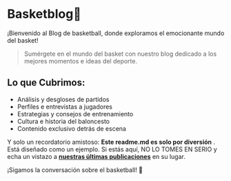 
# Basketblog🏀

¡Bienvenido al Blog de basketball, donde exploramos el emocionante mundo del basket!

> Sumérgete en el mundo del basket con nuestro blog dedicado a los mejores momentos e ideas del deporte.

## Lo que Cubrimos:

* Análisis y desgloses de partidos
* Perfiles e entrevistas a jugadores
* Estrategias y consejos de entrenamiento
* Cultura e historia del baloncesto
* Contenido exclusivo detrás de escena

Y solo un recordatorio amistoso:  **Este readme.md es solo por diversión** . Está diseñado como un ejemplo. Si estás aquí, NO LO TOMES EN SERIO y echa un vistazo a [**nuestras últimas publicaciones**]() en su lugar.

¡Sigamos la conversación sobre el basketball! 🏀
